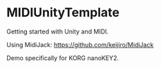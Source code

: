 # MIDIUnityTemplate
Getting started with Unity and MIDI.

Using MidiJack:
https://github.com/keijiro/MidiJack

Demo specifically for KORG nanoKEY2.
